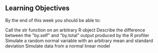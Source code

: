 ## Learning Objectives

By the end of this week you should be able to:

Call the str function on an arbitrary R object
Describe the difference between the "by.self" and "by.total" output produced by the R profiler
Simulate a random normal variable with an arbitrary mean and standard deviation
Simulate data from a normal linear model